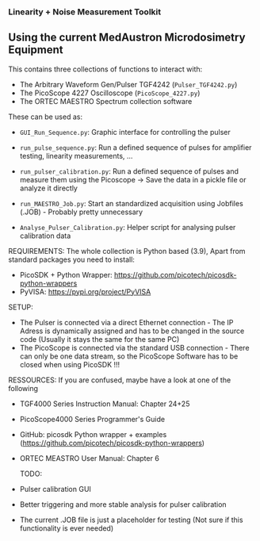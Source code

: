 ### Linearity + Noise Measurement Toolkit
## Using the current MedAustron Microdosimetry Equipment

This contains three collections of functions to interact with:

* The Arbitrary Waveform Gen/Pulser TGF4242 (`Pulser_TGF4242.py`)
* The PicoScope 4227 Oscilloscope (`PicoScope_4227.py`)
* The ORTEC MAESTRO Spectrum collection software

These can be used as:

* `GUI_Run_Sequence.py`: Graphic interface for controlling the pulser

* `run_pulse_sequence.py`: Run a defined sequence of pulses for amplifier testing, linearity measurements, ...
* `run_pulser_calibration.py`: Run a defined sequence of pulses and measure them using the Picoscope -> Save the data in a pickle file or analyze it directly
* `run_MAESTRO_Job.py`: Start an standardized acquisition using Jobfiles (.JOB) - Probably pretty unnecessary

* `Analyse_Pulser_Calibration.py`: Helper script for analysing pulser calibration data

REQUIREMENTS:
The whole collection is Python based (3.9), Apart from standard packages you need to install:
* PicoSDK + Python Wrapper: https://github.com/picotech/picosdk-python-wrappers
* PyVISA: https://pypi.org/project/PyVISA

SETUP:
* The Pulser is connected via a direct Ethernet connection - The IP Adress is dynamically assigned and has to be changed in the source code (Usually it stays the same for the same PC)
* The PicoScope is connected via the standard USB connection - There can only be one data stream, so the PicoScope Software has to be closed when using PicoSDK !!!

RESSOURCES:
If you are confused, maybe have a look at one of the following
* TGF4000 Series Instruction Manual: Chapter 24+25
* PicoScope4000 Series Programmer's Guide
* GitHub: picosdk Python wrapper + examples (https://github.com/picotech/picosdk-python-wrappers)
* ORTEC MEASTRO User Manual: Chapter 6

  TODO:
* Pulser calibration GUI
* Better triggering and more stable analysis for pulser calibration
* The current .JOB file is just a placeholder for testing (Not sure if this functionality is ever needed)
